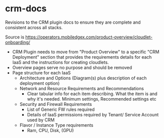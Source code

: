 # crm-docs

Revisions to the CRM plugin docs to ensure they are complete and consistent across all stacks.

Source is https://operators.mobiledgex.com/product-overview/cloudlet-onboarding/

* CRM Plugin needs to move from "Product Overview" to a specific "CRM Deployment" section that provides the requirements details for each IaaS and the instructions for creating cloudlets.
* Overview pages serve no purpose and should be removed
* Page structure for each IaaS
  * Architecture and Options (Diagram(s) plus description of each deployment option)
  * Network and Resource Requirements and Recommendations
    * Clear tabular info for each item describing. What the item is and why it's needed. Minimum settings, Recommended settings etc
  * Security and Firewall Requirements
    * List of Generic FW rules required
    * Details of IaaS permissions required by Tenant/ Service Account used by CRM
  * Flavor / Instance Type requirements
    * Ram, CPU, Disk, (GPU)
